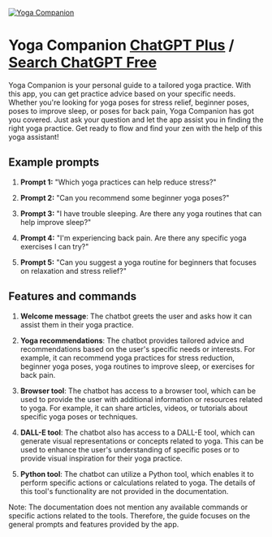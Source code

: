 
[![Yoga Companion](https://files.oaiusercontent.com/file-89kYjEvE7LUjEZPBw31YRace?se=2123-10-17T02%3A51%3A48Z&sp=r&sv=2021-08-06&sr=b&rscc=max-age%3D31536000%2C%20immutable&rscd=attachment%3B%20filename%3D14b9ae2c-3cc6-4495-85ce-5cf3117117a1.png&sig=%2BPIot3NlKqCj7SS1Svk3Kt8A0OLYe%2B9IrMVo5D0rCDY%3D)](https://chat.openai.com/g/g-dFgTq92dA-yoga-companion)

# Yoga Companion [ChatGPT Plus](https://chat.openai.com/g/g-dFgTq92dA-yoga-companion) / [Search ChatGPT Free](https://gptcall.net/index.html#/?search=Yoga%20Companion)

Yoga Companion is your personal guide to a tailored yoga practice. With this app, you can get practice advice based on your specific needs. Whether you're looking for yoga poses for stress relief, beginner poses, poses to improve sleep, or poses for back pain, Yoga Companion has got you covered. Just ask your question and let the app assist you in finding the right yoga practice. Get ready to flow and find your zen with the help of this yoga assistant!

## Example prompts

1. **Prompt 1:** "Which yoga practices can help reduce stress?"

2. **Prompt 2:** "Can you recommend some beginner yoga poses?"

3. **Prompt 3:** "I have trouble sleeping. Are there any yoga routines that can help improve sleep?"

4. **Prompt 4:** "I'm experiencing back pain. Are there any specific yoga exercises I can try?"

5. **Prompt 5:** "Can you suggest a yoga routine for beginners that focuses on relaxation and stress relief?"

## Features and commands

1. **Welcome message**: The chatbot greets the user and asks how it can assist them in their yoga practice.

2. **Yoga recommendations**: The chatbot provides tailored advice and recommendations based on the user's specific needs or interests. For example, it can recommend yoga practices for stress reduction, beginner yoga poses, yoga routines to improve sleep, or exercises for back pain.

3. **Browser tool**: The chatbot has access to a browser tool, which can be used to provide the user with additional information or resources related to yoga. For example, it can share articles, videos, or tutorials about specific yoga poses or techniques.

4. **DALL-E tool**: The chatbot also has access to a DALL-E tool, which can generate visual representations or concepts related to yoga. This can be used to enhance the user's understanding of specific poses or to provide visual inspiration for their yoga practice.

5. **Python tool**: The chatbot can utilize a Python tool, which enables it to perform specific actions or calculations related to yoga. The details of this tool's functionality are not provided in the documentation.

Note: The documentation does not mention any available commands or specific actions related to the tools. Therefore, the guide focuses on the general prompts and features provided by the app.


